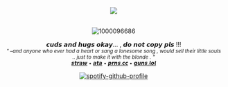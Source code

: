<div align="center">
<img src="https://komarev.com/ghpvc/?username=dmutt7&color=0d0606&label=stalkers">
<br/>


<br/>

![1000096686](https://github.com/user-attachments/assets/98d07169-aeb3-4e42-b81e-e46a4a72cc1f)



𝙘𝙪𝙙𝙨 𝙖𝙣𝙙 𝙝𝙪𝙜𝙨 𝙤𝙠𝙖𝙮... , 𝙙𝙤 𝙣𝙤𝙩 𝙘𝙤𝙥𝙮 𝙥𝙡𝙨 !!!<br/><sub>_" –and anyone who ever had a heart or sang a lonesome song , would sell their little souls .. just to make it with the blonde . "_<br/> 
[𝙨𝙩𝙧𝙖𝙬](https://dmutt76.straw.page) • [𝙖𝙩𝙖](https://dmutt7.atabook.org/) •  [𝙥𝙧𝙣𝙨.𝙘𝙘](https://pronouns.cc/@dmutt7) •  [𝙜𝙪𝙣𝙨.𝙡𝙤𝙡](https://guns.lol/dmutt7)


[![spotify-github-profile](https://spotify-github-profile.kittinanx.com/api/view?uid=hpvy7u3a5ewsaqd808vwnxcls&cover_image=true&theme=natemoo-re&show_offline=false&background_color=121212&interchange=false&bar_color=5f8f99&bar_color_cover=false)](https://github.com/kittinan/spotify-github-profile)

